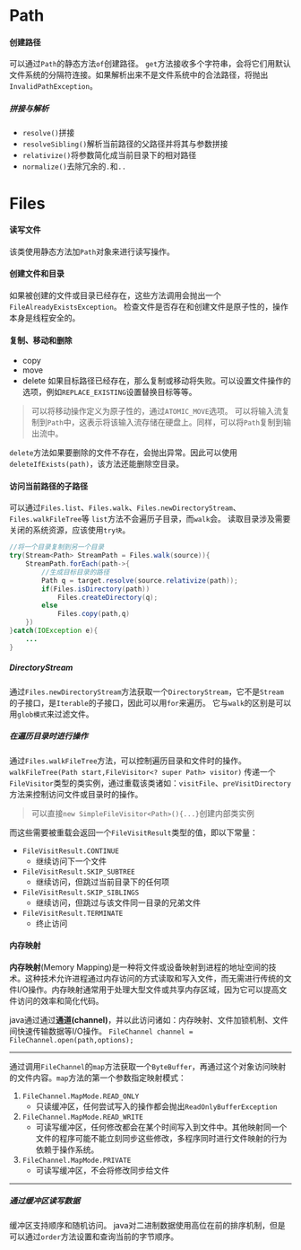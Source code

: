 # Path
#### 创建路径
可以通过`Path`的静态方法`of`创建路径。
`get`方法接收多个字符串，会将它们用默认文件系统的分隔符连接。如果解析出来不是文件系统中的合法路径，将抛出`InvalidPathException`。
##### 拼接与解析
- `resolve()`拼接
- `resolveSibling()`解析当前路径的父路径并将其与参数拼接
- `relativize()`将参数简化成当前目录下的相对路径
- `normalize()`去除冗余的`.`和`..`

# Files
#### 读写文件
该类使用静态方法加`Path`对象来进行读写操作。
#### 创建文件和目录
如果被创建的文件或目录已经存在，这些方法调用会抛出一个`FileAlreadyExistsException`。
检查文件是否存在和创建文件是原子性的，操作本身是线程安全的。
#### 复制、移动和删除
- copy
- move
- delete
如果目标路径已经存在，那么复制或移动将失败。可以设置文件操作的选项，例如`REPLACE_EXISTING`设置替换目标等等。
>可以将移动操作定义为原子性的，通过`ATOMIC_MOVE`选项。
可以将输入流复制到`Path`中，这表示将该输入流存储在硬盘上。同样，可以将`Path`复制到输出流中。

`delete`方法如果要删除的文件不存在，会抛出异常。因此可以使用`deleteIfExists(path)`，该方法还能删除空目录。
#### 访问当前路径的子路径
可以通过`Files.list`、`Files.walk`、`Files.newDirectoryStream`、`Files.walkFileTree`等
`list`方法不会遍历子目录，而`walk`会。
读取目录涉及需要关闭的系统资源，应该使用`try块`。
```java
//将一个目录复制到另一个目录
try(Stream<Path> StreamPath = Files.walk(source)){
	StreamPath.forEach(path->{
		//生成目标目录的路径
		Path q = target.resolve(source.relativize(path));
		if(Files.isDirectory(path))
			Files.createDirectory(q);
		else
			Files.copy(path,q)
	})
}catch(IOException e){
	...
}
```
##### DirectoryStream
通过`Files.newDirectoryStream`方法获取一个`DirectoryStream`，它不是`Stream`的子接口，是`Iterable`的子接口，因此可以用`for`来遍历。
它与`walk`的区别是可以用`glob模式`来过滤文件。
##### 在遍历目录时进行操作
通过`Files.walkFileTree`方法，可以控制遍历目录和文件时的操作。
`walkFileTree(Path start,FileVisitor<? super Path> visitor)`
传递一个`FileVisitor`类型的类实例，通过重载该类诸如：`visitFile`、`preVisitDirectory`方法来控制访问文件或目录时的操作。
>可以直接`new SimpleFileVisitor<Path>(){...}`创建内部类实例

而这些需要被重载会返回一个`FileVisitResult`类型的值，即以下常量：
- `FileVisitResult.CONTINUE`
	- 继续访问下一个文件
- `FileVisitResult.SKIP_SUBTREE`
	- 继续访问，但跳过当前目录下的任何项
- `FileVisitResult.SKIP_SIBLINGS`
	- 继续访问，但跳过与该文件同一目录的兄弟文件
- `FileVisitResult.TERMINATE`
	- 终止访问
#### 内存映射
**内存映射**(Memory Mapping)是一种将文件或设备映射到进程的地址空间的技术。这种技术允许进程通过内存访问的方式读取和写入文件，而无需进行传统的文件I/O操作。内存映射通常用于处理大型文件或共享内存区域，因为它可以提高文件访问的效率和简化代码。

java通过通过**通道(channel)**，并以此访问诸如：内存映射、文件加锁机制、文件间快速传输数据等I/O操作。
`FileChannel channel = FileChannel.open(path,options);`

---
通过调用`FileChannel`的`map`方法获取一个`ByteBuffer`，再通过这个对象访问映射的文件内容。`map`方法的第一个参数指定映射模式：
1. `FileChannel.MapMode.READ_ONLY`
	- 只读缓冲区，任何尝试写入的操作都会抛出`ReadOnlyBufferException`
2. `FileChannel.MapMode.READ_WRITE`
	- 可读写缓冲区，任何修改都会在某个时间写入到文件中。其他映射同一个文件的程序可能不能立刻同步这些修改，多程序同时进行文件映射的行为依赖于操作系统。
3. `FileChannel.MapMode.PRIVATE`
	- 可读写缓冲区，不会将修改同步给文件
---
##### 通过缓冲区读写数据
缓冲区支持顺序和随机访问。
java对二进制数据使用高位在前的排序机制，但是可以通过`order`方法设置和查询当前的字节顺序。